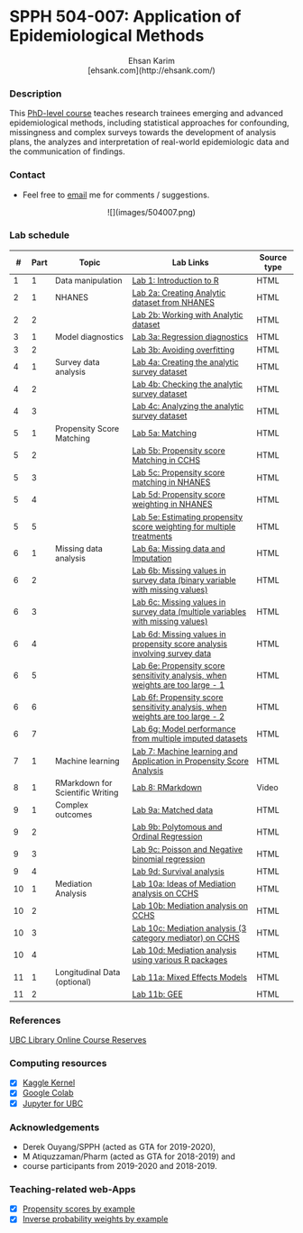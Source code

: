# SPPH 504-007: Application of Epidemiological Methods

<div align="center"> Ehsan Karim </div>
<div align="center"> [ehsank.com](http://ehsank.com/) </div>

### Description

This [PhD-level course](https://med-fom-spph.sites.olt.ubc.ca/files/2018/04/SPPH-504-007-Course-Outline-Sep-2019.pdf) teaches research trainees emerging and advanced epidemiological methods, including statistical approaches for confounding, missingness and complex surveys towards the development of analysis plans, the analyzes and interpretation of real-world epidemiologic data and the communication of findings.

### Contact

- Feel free to [email](https://ehsank.com/#contact) me for comments / suggestions.

<div align="center"> ![](images/504007.png) </div>

### Lab schedule

| # | Part | Topic | Lab Links | Source type |
|---|---|-----------------|------------------------------------|-------|
| 1 | 1 | Data manipulation | [Lab 1: Introduction to R](https://htmlpreview.github.io/?https://raw.githubusercontent.com/ehsanx/spph504-007/master/Lab1/lab1.html) |   HTML
| 2 | 1 | NHANES | [Lab 2a: Creating Analytic dataset from NHANES](https://htmlpreview.github.io/?https://raw.githubusercontent.com/ehsanx/spph504-007/master/Lab2/lab2a.html) |   HTML
| 2 | 2 |  | [Lab 2b: Working with Analytic dataset](https://htmlpreview.github.io/?https://raw.githubusercontent.com/ehsanx/spph504-007/master/Lab2/lab2b.html) |   HTML
| 3 | 1 | Model diagnostics | [Lab 3a: Regression diagnostics](https://htmlpreview.github.io/?https://raw.githubusercontent.com/ehsanx/spph504-007/master/Lab3/lab3a.html) |   HTML
| 3 | 2 |  | [Lab 3b: Avoiding overfitting](https://htmlpreview.github.io/?https://raw.githubusercontent.com/ehsanx/spph504-007/master/Lab3/lab3b.html) |   HTML
| 4 | 1 | Survey data analysis | [Lab 4a: Creating the analytic survey dataset](https://htmlpreview.github.io/?https://raw.githubusercontent.com/ehsanx/spph504-007/master/Lab4/lab4a.html) |   HTML
| 4 | 2 |  | [Lab 4b: Checking the analytic survey dataset](https://htmlpreview.github.io/?https://raw.githubusercontent.com/ehsanx/spph504-007/master/Lab4/lab4b.html) |   HTML 
| 4 | 3 |  | [Lab 4c: Analyzing the analytic survey dataset](https://htmlpreview.github.io/?https://raw.githubusercontent.com/ehsanx/spph504-007/master/Lab4/lab4a.html) |   HTML
| 5 | 1 | Propensity Score Matching | [Lab 5a: Matching](https://htmlpreview.github.io/?https://raw.githubusercontent.com/ehsanx/spph504-007/master/Lab5/Lab-5-0-Matching-CCHS.html) |   HTML
| 5 | 2 |  | [Lab 5b: Propensity score Matching in CCHS](https://htmlpreview.github.io/?https://raw.githubusercontent.com/ehsanx/spph504-007/master/Lab5/Lab-5-1-PSmatching-CCHS.html) |   HTML 
| 5 | 3 |  | [Lab 5c: Propensity score matching in NHANES](https://htmlpreview.github.io/?https://raw.githubusercontent.com/ehsanx/spph504-007/master/Lab5/Lab-5-2-PSMatching-NHANES.html) |   HTML
| 5 | 4 |  | [Lab 5d: Propensity score weighting in NHANES](https://htmlpreview.github.io/?https://raw.githubusercontent.com/ehsanx/spph504-007/master/Lab5/Lab-5-3-PSWeighting-NHANES.html) |   HTML
| 5 | 5 |  | [Lab 5e: Estimating propensity score weighting for multiple treatments](https://htmlpreview.github.io/?https://raw.githubusercontent.com/ehsanx/spph504-007/master/Lab5/Lab-5-4-multipleTx.html) |   HTML
| 6 | 1 | Missing data analysis | [Lab 6a: Missing data and Imputation](https://htmlpreview.github.io/?https://raw.githubusercontent.com/ehsanx/spph504-007/master/Lab6/lab6part1.html) |   HTML
| 6 | 2 |  | [Lab 6b: Missing values in survey data (binary variable with missing values)](https://htmlpreview.github.io/?https://raw.githubusercontent.com/ehsanx/spph504-007/master/Lab6/lab6part2.html) |   HTML 
| 6 | 3 |  | [Lab 6c: Missing values in survey data (multiple variables with missing values)](https://htmlpreview.github.io/?https://raw.githubusercontent.com/ehsanx/spph504-007/master/Lab6/lab6part3.html) |   HTML
| 6 | 4 |  | [Lab 6d: Missing values in propensity score analysis involving survey data](https://htmlpreview.github.io/?https://raw.githubusercontent.com/ehsanx/spph504-007/master/Lab6/lab6part4A.html) |   HTML
| 6 | 5 |  | [Lab 6e: Propensity score sensitivity analysis, when weights are too large - 1](https://htmlpreview.github.io/?https://raw.githubusercontent.com/ehsanx/spph504-007/master/Lab6/lab6part4B.html) |   HTML
| 6 | 6 |  | [Lab 6f: Propensity score sensitivity analysis, when weights are too large - 2](https://htmlpreview.github.io/?https://raw.githubusercontent.com/ehsanx/spph504-007/master/Lab6/lab6part6.html) |   HTML
| 6 | 7 |  | [Lab 6g: Model performance from multiple imputed datasets](https://htmlpreview.github.io/?https://raw.githubusercontent.com/ehsanx/spph504-007/master/Lab6/lab6part6A.html) |   HTML
| 7 | 1 | Machine learning | [Lab 7: Machine learning and Application in Propensity Score Analysis](https://htmlpreview.github.io/?https://raw.githubusercontent.com/ehsanx/spph504-007/master/Lab7/lab7.html) |   HTML
| 8 | 1 | RMarkdown for Scientific Writing | [Lab 8: RMarkdown](https://www.youtube.com/watch?v=DWxDWyqWnX0&t=1s)  |   Video
| 9 | 1 | Complex outcomes | [Lab 9a: Matched data](https://htmlpreview.github.io/?https://raw.githubusercontent.com/ehsanx/spph504-007/master/Lab9/lab9part1.html) |   HTML
| 9 | 2 |  | [Lab 9b: Polytomous and Ordinal Regression](https://htmlpreview.github.io/?https://raw.githubusercontent.com/ehsanx/spph504-007/master/Lab9/lab9part2.html) |   HTML 
| 9 | 3 |  | [Lab 9c: Poisson and Negative binomial regression](https://htmlpreview.github.io/?https://raw.githubusercontent.com/ehsanx/spph504-007/master/Lab9/lab9part3.html) |   HTML
| 9 | 4 |  | [Lab 9d: Survival analysis](https://htmlpreview.github.io/?https://raw.githubusercontent.com/ehsanx/spph504-007/master/Lab9/lab9part4.html) |   HTML
| 10 | 1 | Mediation Analysis | [Lab 10a: Ideas of Mediation analysis on  CCHS](https://htmlpreview.github.io/?https://raw.githubusercontent.com/ehsanx/spph504-007/master/Lab10/Lab-10-1-mediation.html) |   HTML
| 10 | 2 |  | [Lab 10b: Mediation analysis on  CCHS](https://htmlpreview.github.io/?https://raw.githubusercontent.com/ehsanx/spph504-007/master/Lab10/Lab-10-2-mediation.html) |   HTML 
| 10 | 3 |  | [Lab 10c: Mediation analysis (3 category mediator) on CCHS](https://htmlpreview.github.io/?https://raw.githubusercontent.com/ehsanx/spph504-007/master/Lab10/Lab-10-3-mediation.html) |   HTML
| 10 | 4 |  | [Lab 10d: Mediation analysis using various R packages](https://htmlpreview.github.io/?https://raw.githubusercontent.com/ehsanx/spph504-007/master/Lab10/Lab-10-4-mediation.html) |   HTML
| 11 | 1 | Longitudinal Data (optional) | [Lab 11a: Mixed Effects Models](https://htmlpreview.github.io/?https://raw.githubusercontent.com/ehsanx/spph504-007/master/Lab11/lab11partA.html) |   HTML
| 11 | 2 |  | [Lab 11b: GEE](https://htmlpreview.github.io/?https://raw.githubusercontent.com/ehsanx/spph504-007/master/Lab11/lab11partB.html) |   HTML 

### References

[UBC Library Online Course Reserves](https://courses.library.ubc.ca/instructorhome/id/136279)

### Computing resources

- [x] [Kaggle Kernel](https://www.kaggle.com/)
- [x] [Google Colab](https://colab.research.google.com/notebooks/)
- [x] [Jupyter for UBC](https://ubc.syzygy.ca/)

### Acknowledgements

- Derek Ouyang/SPPH (acted as GTA for 2019-2020), 
- M Atiquzzaman/Pharm (acted as GTA for 2018-2019) and 
- course participants from 2019-2020 and 2018-2019.

### Teaching-related web-Apps
- [x] [Propensity scores by example](https://ehsanx.shinyapps.io/project1/)
- [x] [Inverse probability weights by example](https://ehsanx.shinyapps.io/project0/)
